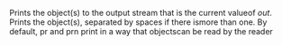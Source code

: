Prints the object(s) to the output stream that is the current valueof *out*.  Prints the object(s), separated by spaces if there ismore than one.  By default, pr and prn print in a way that objectscan be read by the reader